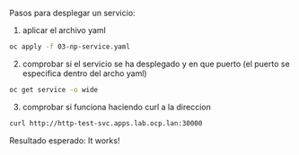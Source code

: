 Pasos para desplegar un servicio:

1. aplicar el archivo yaml

``` sh
oc apply -f 03-np-service.yaml
```
2. comprobar si el servicio se ha desplegado y en que puerto (el puerto se especifica dentro del archo yaml)

``` sh
oc get service -o wide
```
3. comprobar si funciona haciendo curl a la direccion

``` sh
curl http://http-test-svc.apps.lab.ocp.lan:30000
```

Resultado esperado: It works!
